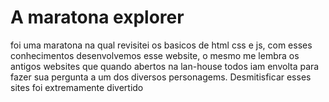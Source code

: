 # A maratona explorer 

foi uma maratona na qual revisitei os basicos de html css e js, com esses conhecimentos desenvolvemos esse website, o mesmo me lembra os antigos websites que quando abertos na lan-house todos iam envolta para fazer sua pergunta a um dos diversos personagems. Desmitisficar esses sites foi extremamente divertido
